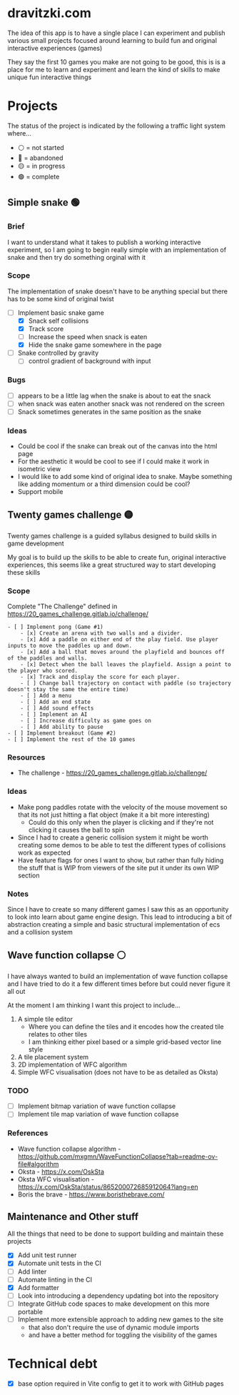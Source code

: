 # dravitzki.com

The idea of this app is to have a single place I can experiment and publish various small projects focused around learning to build fun and original interactive experiences (games)

They say the first 10 games you make are not going to be good, this is is a place for me to learn and experiment and learn the kind
of skills to make unique fun interactive things

# Projects

The status of the project is indicated by the following a traffic light system where...

- ⚪ = not started
- 🔴 = abandoned
- 🟡 = in progress
- 🟢 = complete

## Simple snake 🟢

### Brief

I want to understand what it takes to publish a working interactive experiment, so I am going to begin really simple with an implementation of snake and then try do something orginal with it

### Scope

The implementation of snake doesn't have to be anything special but there has to be some kind of original twist

- [ ] Implement basic snake game
  - [x] Snack self collisions
  - [x] Track score
  - [ ] Increase the speed when snack is eaten
  - [x] Hide the snake game somewhere in the page
- [ ] Snake controlled by gravity
  - [ ] control gradient of background with input

### Bugs

- [ ] appears to be a little lag when the snake is about to eat the snack
- [ ] when snack was eaten another snack was not rendered on the screen
- [ ] Snack sometimes generates in the same position as the snake

### Ideas

- Could be cool if the snake can break out of the canvas into the html page
- For the aesthetic it would be cool to see if I could make it work in isometric view
- I would like to add some kind of original idea to snake. Maybe something like adding momentum or a third dimension could be cool?
- Support mobile

## Twenty games challenge 🟡

Twenty games challenge is a guided syllabus designed to build skills in game development

My goal is to build up the skills to be able to create fun, original interactive experiences, this seems like a
great structured way to start developing these skills

### Scope

Complete "The Challenge" defined in https://20_games_challenge.gitlab.io/challenge/

    - [ ] Implement pong (Game #1)
        - [x] Create an arena with two walls and a divider.
        - [x] Add a paddle on either end of the play field. Use player inputs to move the paddles up and down.
        - [x] Add a ball that moves around the playfield and bounces off of the paddles and walls.
        - [x] Detect when the ball leaves the playfield. Assign a point to the player who scored.
        - [x] Track and display the score for each player.
        - [ ] Change ball trajectory on contact with paddle (so trajectory doesn't stay the same the entire time)
        - [ ] Add a menu
        - [ ] Add an end state
        - [ ] Add sound effects
        - [ ] Implement an AI
        - [ ] Increase difficulty as game goes on
        - [ ] Add ability to pause
    - [ ] Implement breakout (Game #2)
    - [ ] Implement the rest of the 10 games

### Resources

- The challenge - https://20_games_challenge.gitlab.io/challenge/

### Ideas

- Make pong paddles rotate with the velocity of the mouse movement so that its not just hitting a flat object (make it a bit more interesting)
  - Could do this only when the player is clicking and if they're not clicking it causes the ball to spin
- Since I had to create a generic collision system it might be worth creating some demos to be able to test the different types of collisions work as expected
- Have feature flags for ones I want to show, but rather than fully hiding the stuff that is WIP from viewers of the site put it under its own WIP section

### Notes

Since I have to create so many different games I saw this as an opportunity to look into learn about game engine design. This lead to introducing a bit of
abstraction creating a simple and basic structural implementation of ecs and a collision system

## Wave function collapse ⚪

I have always wanted to build an implementation of wave function collapse and I have tried to do it a few different times before but could never figure it all out

At the moment I am thinking I want this project to include...

1. A simple tile editor
   - Where you can define the tiles and it encodes how the created tile relates to other tiles
   - I am thinking either pixel based or a simple grid-based vector line style
2. A tile placement system
3. 2D implementation of WFC algorithm
4. Simple WFC visualisation (does not have to be as detailed as Oksta)

### TODO

- [ ] Implement bitmap variation of wave function collapse
- [ ] Implement tile map variation of wave function collapse

### References

- Wave function collapse algorithm - https://github.com/mxgmn/WaveFunctionCollapse?tab=readme-ov-file#algorithm
- Oksta - https://x.com/OskSta
- Oksta WFC visualisation - https://x.com/OskSta/status/865200072685912064?lang=en
- Boris the brave - https://www.boristhebrave.com/

## Maintenance and Other stuff

All the things that need to be done to support building and maintain these projects

- [x] Add unit test runner
- [x] Automate unit tests in the CI
- [ ] Add linter
- [ ] Automate linting in the CI
- [x] Add formatter
- [ ] Look into introducing a dependency updating bot into the repository
- [ ] Integrate GitHub code spaces to make development on this more portable
- [ ] Implement more extensible approach to adding new games to the site
  - that also don't require the use of dynamic module imports
  - and have a better method for toggling the visibility of the games

# Technical debt

- [x] base option required in Vite config to get it to work with GitHub pages
